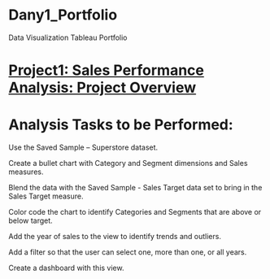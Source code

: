 # Dany1_Portfolio
Data Visualization Tableau Portfolio

# [Project1: Sales Performance Analysis: Project Overview](https://github.com/Dany511/P1_Sales_Performance_Analysis)

# Analysis Tasks to be Performed:

Use the Saved Sample – Superstore dataset. 

Create a bullet chart with Category and Segment dimensions and Sales measures. 

Blend the data with the Saved Sample - Sales Target data set to bring in the Sales Target measure.

Color code the chart to identify Categories and Segments that are above or below target.

Add the year of sales to the view to identify trends and outliers. 

Add a filter so that the user can select one, more than one, or all years.

Create a dashboard with this view.

